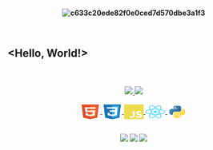 <h4 align="center">
 
![c633c20ede82f0e0ced7d570dbe3a1f3](https://miro.medium.com/max/3200/1*L_QoAG863l8QvqxpNyBiqw.gif)

</br>
  
## <Hello, World!> 
  


</br>

<h4 align="center">
<div align="center">
  <a href="https://github.com/KnoxVII">
  <img height="127em" src="https://github-readme-stats.vercel.app/api?username=KnoxVII&show_icons=true&theme=great-gatsby&include_all_commits=true&count_private=true"/>
  <img height="127em" src="https://github-readme-stats.vercel.app/api/top-langs/?username=KnoxVII&layout=compact&langs_count=7&theme=great-gatsby"/>
</div>
  
<div style="display: inline_block"><br>
  <img align="center" alt="Rafa-HTML" height="30" width="40" src="https://raw.githubusercontent.com/devicons/devicon/master/icons/html5/html5-original.svg">
  <img align="center" alt="Rafa-CSS" height="30" width="40" src="https://raw.githubusercontent.com/devicons/devicon/master/icons/css3/css3-original.svg">
  <img align="center" alt="Rafa-Js" height="30" width="40" src="https://raw.githubusercontent.com/devicons/devicon/master/icons/javascript/javascript-plain.svg">
  <img align="center" alt="Rafa-React" height="30" width="40" src="https://raw.githubusercontent.com/devicons/devicon/master/icons/react/react-original.svg">
  <img align="center" alt="Rafa-Python" height="30" width="40" src="https://raw.githubusercontent.com/devicons/devicon/master/icons/python/python-original.svg">
</div> 
  
##  
  
 <div>
  <a href="https://www.instagram.com/knox_project/" target="_blank"><img src="https://img.shields.io/badge/-Instagram-%23E4405F?style=for-the-badge&logo=instagram&logoColor=white" target="_blank"></a>
  <a href="https://www.linkedin.com/in/viniciuspachecoviixv/" target="_blank"><img src="https://img.shields.io/badge/-LinkedIn-%230077B5?style=for-the-badge&logo=linkedin&logoColor=white" target="_blank"></a>
  <a href = "mailto:vspacheco@gmail.com"><img src="https://img.shields.io/badge/Gmail-D14836?style=for-the-badge&logo=gmail&logoColor=white" target="_blank"></a>
</div>   
  

 
